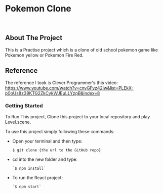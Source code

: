 # Pokemon Clone

<!-- PROJECT LOGO -->
<br />
<!-- <div align="center">
  <a href="">
    <img src="http://pngimg.com/uploads/amazon/amazon_PNG25.png" alt="Logo" width="170" height="80">
  </a>

  <h3 align="center">Amazon-Clone</h3>

  <p align="center">
    <a href="https://github.com/othneildrew/Best-README-Template">View Demo</a>
  </p>
</div> -->

<!-- ABOUT THE PROJECT -->
## About The Project

This is a Practise project which is a clone of old school pokemon game like Pokemon yellow or Pokemon Fire Red.

<!-- ABOUT THE PROJECT -->
## Reference
The reference I took is Clever Programmer's this video: 
https://www.youtube.com/watch?v=cnvGFyz42lw&list=PLEkX-p0oUs8z38KTG2ZkCykWJEuLLYzpB&index=8

### Getting Started 

To Run This project, Clone this project to your local repository 
and play Level.scene.

To use this project simply following these commands:
 * Open your terminal and then type:

     `$ git clone {the url to the GitHub repo}`
 * cd into the new folder and type:

       `$ npm install`
       
 * To run the React project:

       `$ npm start`
